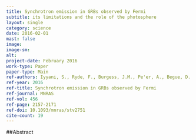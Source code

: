 ```yaml
---
title: Synchrotron emission in GRBs observed by Fermi
subtitle: its limitations and the role of the photosphere
layout: single
category: science
date: 2016-02-01
mast: false
image: 
image-sm: 
alt: 
project-date: February 2016
work-type: Paper
paper-type: Main
ref-authors: Iyyani, S., Ryde, F., Burgess, J.M., Pe'er, A., Begue, D.
ref-year: 2016
ref-title: Synchrotron emission in GRBs observed by Fermi
ref-journal: MNRAS
ref-vol: 456
ref-page: 2157-2171
ref-doi: 10.1093/mnras/stv2751
cite-count: 19
---
```



##Abstract
